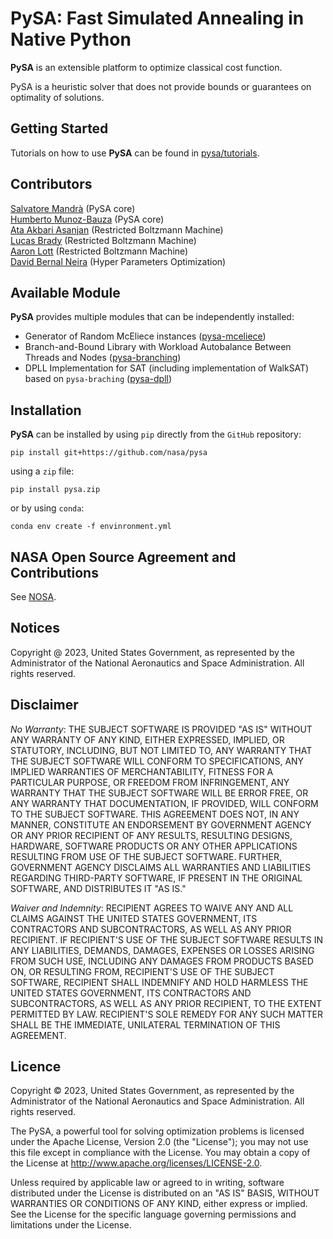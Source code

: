# PySA: Fast Simulated Annealing in Native Python

**PySA** is an extensible platform to optimize classical cost function.

PySA is a heuristic solver that does not provide bounds or guarantees on optimality of solutions.

## Getting Started

Tutorials on how to use **PySA** can be found in
[pysa/tutorials](https://github.com/nasa/pysa/tree/main/tutorials).

## Contributors

[Salvatore Mandrà](https://github.com/s-mandra) (PySA core)<br>
[Humberto Munoz-Bauza](https://github.com/hmunozb) (PySA core)<br>
[Ata Akbari Asanjan](https://github.com/) (Restricted Boltzmann Machine)<br>
[Lucas Brady](https://github.com/) (Restricted Boltzmann Machine)<br>
[Aaron Lott](https://github.com/) (Restricted Boltzmann Machine)<br>
[David Bernal Neira](https://github.com/bernalde) (Hyper Parameters Optimization)<br>

## Available Module

**PySA** provides multiple modules that can be independently installed:
* Generator of Random McEliece instances ([pysa-mceliece](https://github.com/nasa/PySA/tree/pysa-mceliece))
* Branch-and-Bound Library with Workload Autobalance Between Threads and Nodes ([pysa-branching](https://github.com/nasa/PySA/tree/pysa-branching))
* DPLL Implementation for SAT (including implementation of WalkSAT) based on `pysa-braching` ([pysa-dpll](https://github.com/nasa/PySA/tree/pysa-dpll))

## Installation

**PySA** can be installed by using `pip` directly from the `GitHub` 
repository:
```
pip install git+https://github.com/nasa/pysa
```
using a `zip` file:
```
pip install pysa.zip
```
or by using `conda`:
```
conda env create -f envinronment.yml
```

## NASA Open Source Agreement and Contributions

See [NOSA](https://github.com/nasa/pysa/tree/main/docs/nasa-cla/).

## Notices

Copyright @ 2023, United States Government, as represented by the Administrator
of the National Aeronautics and Space Administration. All rights reserved.

## Disclaimer

_No Warranty_: THE SUBJECT SOFTWARE IS PROVIDED "AS IS" WITHOUT ANY WARRANTY OF
ANY KIND, EITHER EXPRESSED, IMPLIED, OR STATUTORY, INCLUDING, BUT NOT LIMITED
TO, ANY WARRANTY THAT THE SUBJECT SOFTWARE WILL CONFORM TO SPECIFICATIONS, ANY
IMPLIED WARRANTIES OF MERCHANTABILITY, FITNESS FOR A PARTICULAR PURPOSE, OR
FREEDOM FROM INFRINGEMENT, ANY WARRANTY THAT THE SUBJECT SOFTWARE WILL BE ERROR
FREE, OR ANY WARRANTY THAT DOCUMENTATION, IF PROVIDED, WILL CONFORM TO THE
SUBJECT SOFTWARE. THIS AGREEMENT DOES NOT, IN ANY MANNER, CONSTITUTE AN
ENDORSEMENT BY GOVERNMENT AGENCY OR ANY PRIOR RECIPIENT OF ANY RESULTS,
RESULTING DESIGNS, HARDWARE, SOFTWARE PRODUCTS OR ANY OTHER APPLICATIONS
RESULTING FROM USE OF THE SUBJECT SOFTWARE.  FURTHER, GOVERNMENT AGENCY
DISCLAIMS ALL WARRANTIES AND LIABILITIES REGARDING THIRD-PARTY SOFTWARE, IF
PRESENT IN THE ORIGINAL SOFTWARE, AND DISTRIBUTES IT "AS IS."

_Waiver and Indemnity_:  RECIPIENT AGREES TO WAIVE ANY AND ALL CLAIMS AGAINST
THE UNITED STATES GOVERNMENT, ITS CONTRACTORS AND SUBCONTRACTORS, AS WELL AS
ANY PRIOR RECIPIENT.  IF RECIPIENT'S USE OF THE SUBJECT SOFTWARE RESULTS IN ANY
LIABILITIES, DEMANDS, DAMAGES, EXPENSES OR LOSSES ARISING FROM SUCH USE,
INCLUDING ANY DAMAGES FROM PRODUCTS BASED ON, OR RESULTING FROM, RECIPIENT'S
USE OF THE SUBJECT SOFTWARE, RECIPIENT SHALL INDEMNIFY AND HOLD HARMLESS THE
UNITED STATES GOVERNMENT, ITS CONTRACTORS AND SUBCONTRACTORS, AS WELL AS ANY
PRIOR RECIPIENT, TO THE EXTENT PERMITTED BY LAW.  RECIPIENT'S SOLE REMEDY FOR
ANY SUCH MATTER SHALL BE THE IMMEDIATE, UNILATERAL TERMINATION OF THIS
AGREEMENT. 

## Licence

Copyright © 2023, United States Government, as represented by the Administrator
of the National Aeronautics and Space Administration. All rights reserved.

The PySA, a powerful tool for solving optimization problems is licensed under
the Apache License, Version 2.0 (the "License"); you may not use this file
except in compliance with the License. You may obtain a copy of the License at
http://www.apache.org/licenses/LICENSE-2.0. 

Unless required by applicable law or agreed to in writing, software distributed
under the License is distributed on an "AS IS" BASIS, WITHOUT WARRANTIES OR
CONDITIONS OF ANY KIND, either express or implied. See the License for the
specific language governing permissions and limitations under the License.

